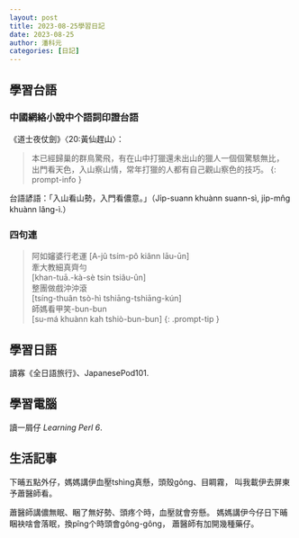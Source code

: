 ```yaml
---
layout: post
title: 2023-08-25學習日記
date: 2023-08-25
author: 潘科元
categories: [日記]
---
```

## 學習台語
### 中國網絡小說中个語詞印證台語

《道士夜仗劍》〈20:黃仙趕山〉：

> 本已經歸巢的群鳥驚飛，有在山中打獵還未出山的獵人一個個驚駭無比，
出門看天色，入山察山情，常年打獵的人都有自己觀山察色的技巧。
{: prompt-info }

台語諺語：「入山看山勢，入門看儂意。」（Ji̍p-suann khuànn suann-sì,
ji̍p-mn̂g khuànn lâng-ì.）

### 四句連

> 阿如嬸婆行老運
[A-jû tsím-pô kiânn lāu-ūn]  
牽大教細真齊勻  
[khan-tuā.-kà-sè tsin tsiâu-ûn]  
整團做戲沖沖滾  
[tsíng-thuân tsò-hì tshiāng-tshiāng-kún]  
師媽看甲笑-bun-bun  
[su-má khuànn kah tshiò-bun-bun]
{: .prompt-tip }

## 學習日語
讀寡《全日語旅行》、JapanesePod101.

## 學習電腦
讀一屑仔 *Learning Perl 6*.

## 生活記事

下晡五點外仔，媽媽講伊血壓tshìng真懸，頭殼gông、目睭霧，
叫我載伊去屏東予蕭醫師看。

蕭醫師講儂無眠、睏了無好勢、頭疼个時，血壓就會夯懸。
媽媽講伊今仔日下晡睏袂啥會落眠，換pîng个時頭會gông-gông，
蕭醫師有加開幾種藥仔。
